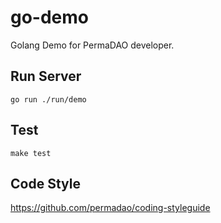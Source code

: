 # go-demo

Golang Demo for PermaDAO developer.

## Run Server

```shell
go run ./run/demo
```

## Test

```shell
make test
```

## Code Style

https://github.com/permadao/coding-styleguide
